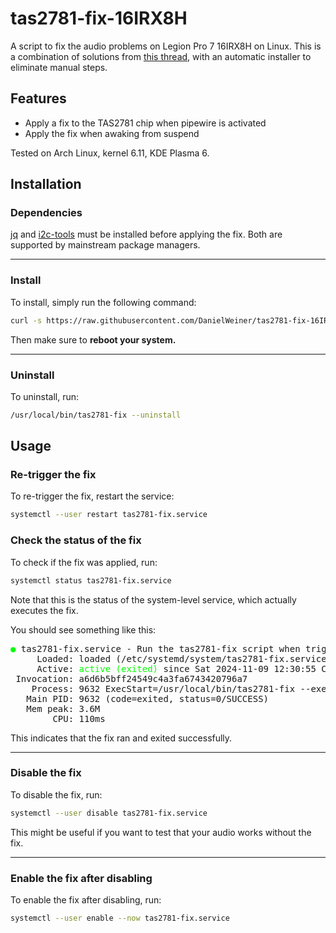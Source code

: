 # tas2781-fix-16IRX8H
A script to fix the audio problems on Legion Pro 7 16IRX8H on Linux.
This is a combination of solutions from [this thread](https://forums.lenovo.com/t5/Ubuntu/Ubuntu-and-legion-pro-7-16IRX8H-audio-issues/m-p/5210709), with an automatic installer to eliminate manual steps.

## Features

- Apply a fix to the TAS2781 chip when pipewire is activated
- Apply the fix when awaking from suspend

Tested on Arch Linux, kernel 6.11, KDE Plasma 6.

## Installation

### Dependencies
[jq](https://jqlang.github.io/jq/) and [i2c-tools](https://archive.kernel.org/oldwiki/i2c.wiki.kernel.org/index.php/I2C_Tools.html) must be installed before applying the fix. Both are supported by mainstream package managers.

---

### Install

To install, simply run the following command:

```bash
curl -s https://raw.githubusercontent.com/DanielWeiner/tas2781-fix-16IRX8H/refs/heads/main/install.sh | bash -s --
```

Then make sure to **reboot your system.**

---

### Uninstall

To uninstall, run:

```bash
/usr/local/bin/tas2781-fix --uninstall
```

## Usage

### Re-trigger the fix

To re-trigger the fix, restart the service:

```bash
systemctl --user restart tas2781-fix.service
```
### Check the status of the fix

To check if the fix was applied, run:

```bash
systemctl status tas2781-fix.service
```

Note that this is the status of the system-level service, which actually executes the fix.

You should see something like this:

<pre>
<span style="color: #00ff00">●</span> tas2781-fix.service - Run the tas2781-fix script when triggered
     Loaded: loaded (/etc/systemd/system/tas2781-fix.service; static)
     Active: <span style="color: #00ff00">active (exited)</span> since Sat 2024-11-09 12:30:55 CST; 10min ago
 Invocation: a6d6b5bff24549c4a3fa6743420796a7
    Process: 9632 ExecStart=/usr/local/bin/tas2781-fix --execute (code=exited, status=0/SUCCESS)
   Main PID: 9632 (code=exited, status=0/SUCCESS)
   Mem peak: 3.6M
        CPU: 110ms
</pre>

This indicates that the fix ran and exited successfully.



---

### Disable the fix

To disable the fix, run:

```bash
systemctl --user disable tas2781-fix.service
```

This might be useful if you want to test that your audio works without the fix.

---

### Enable the fix after disabling

To enable the fix after disabling, run:

```bash
systemctl --user enable --now tas2781-fix.service
```
